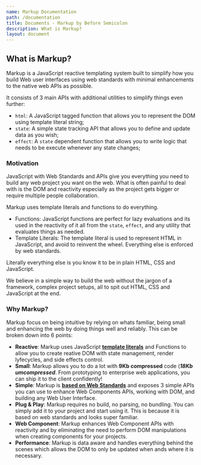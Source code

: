 ```yaml
---
name: Markup Documentation
path: /documentation
title: Documents - Markup by Before Semicolon
description: What is Markup?
layout: document
---
```


## What is Markup?

Markup is a JavaScript reactive templating system built to simplify how you build Web user interfaces using web standards with minimal enhancements to the native web APIs as possible.

It consists of 3 main APIs with additional utilities to simplify things even further:

- `html`: A JavaScript tagged function that allows you to represent the DOM using template literal string;
- `state`: A simple state tracking API that allows you to define and update data as you wish;
- `effect`: A `state` dependent function that allows you to write logic that needs to be execute whenever any state changes;

### Motivation

JavaScript with Web Standards and APIs give you everything you need to build any web project you want on the web. What is often painful to deal with is the DOM and reactivity especially as the project gets bigger or require multiple people collaboration.

Markup uses template literals and functions to do everything. 

- Functions: JavaScript functions are perfect for lazy evaluations and its used in the reactivity of it all from the `state`, `effect`, and any utility that evaluates things as needed.
- Template Literals: The template literal is used to represent HTML in JavaScript, and avoid to reinvent the wheel. Everything else is enforced by web standards.

Literally everything else is you know it to be in plain HTML, CSS and JavaScript.

We believe in a simple way to build the web without the jargon of a framework, complex project setups, all to spit out HTML, CSS and JavaScript at the end.

### Why Markup?

Markup focus on being intuitive by relying on whats familiar, being small and enhancing the web by doing things well and reliably. This can be broken down into 6 points:

- **Reactive**:
    Markup uses JavaScript **[template literals](https://developer.mozilla.org/en-US/docs/Web/JavaScript/Reference/Template_literals)** and Functions to allow you to create reative DOM with state management, render lyfecycles, and side effects control.
- **Small**:
    Markup allows you to do a lot with **9Kb compressed** code (**_18Kb umcompressed_**. From prototyping to enterprise web applications, you can ship it to the client confidently!
- **Simple**:
    Markup is **[based on Web Standards](https://www.w3.org/standards/)** and exposes 3 simple APIs you can use to enhance Web Components APIs, working with DOM, and building any Web User Interface.
- **Plug & Play**:
    Markup requires no build, no parsing, no bundling. You can simply add it to your project and start using it. This is because it is based on web standards and looks super familiar.
- **Web Component**:
    Markup enhances Web Component APIs with reactivity and by eliminating the need to perform DOM manipulations when creating components for your projects.
- **Performance**:
    Markup is data aware and handles everything behind the scenes which allows the DOM to only be updated when ands where it is necessary.


